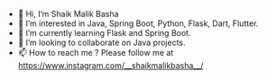 - 👋 Hi, I’m Shaik Malik Basha
- 👀 I’m interested in Java, Spring Boot, Python, Flask, Dart, Flutter.
- 🌱 I’m currently learning Flask and Spring Boot.
- 💞️ I’m looking to collaborate on Java projects.
- 📫 How to reach me ? Please follow me at https://www.instagram.com/__shaikmalikbasha__/

<!---
malik583/malik583 is a ✨ special ✨ repository because its `README.md` (this file) appears on your GitHub profile.
You can click the Preview link to take a look at your changes.
--->
